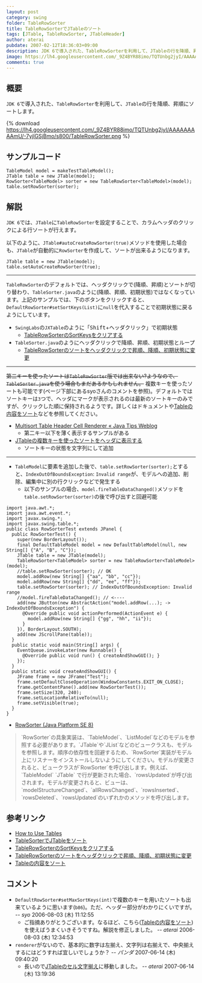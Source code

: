 ```yaml
---
layout: post
category: swing
folder: TableRowSorter
title: TableRowSorterでJTableのソート
tags: [JTable, TableRowSorter, JTableHeader]
author: aterai
pubdate: 2007-02-12T18:36:03+09:00
description: JDK 6で導入された、TableRowSorterを利用して、JTableの行を降順、昇順にソートします。
image: https://lh4.googleusercontent.com/_9Z4BYR88imo/TQTUnbg2jyI/AAAAAAAAAmU/-7yjlGSjBmo/s800/TableRowSorter.png
comments: true
---
```

## 概要
`JDK 6`で導入された、`TableRowSorter`を利用して、`JTable`の行を降順、昇順にソートします。

{% download https://lh4.googleusercontent.com/_9Z4BYR88imo/TQTUnbg2jyI/AAAAAAAAAmU/-7yjlGSjBmo/s800/TableRowSorter.png %}

## サンプルコード
<pre class="prettyprint"><code>TableModel model = makeTestTableModel();
JTable table = new JTable(model);
RowSorter&lt;TableModel&gt; sorter = new TableRowSorter&lt;TableModel&gt;(model);
table.setRowSorter(sorter);
</code></pre>

## 解説
`JDK 6`では、`JTable`に`TableRowSorter`を設定することで、カラムヘッダのクリックによる行ソートが行えます。

以下のように、`JTable#autoCreateRowSorter(true)`メソッドを使用した場合も、`JTable`が自動的に`RowSorter`を作成して、ソートが出来るようになります。

<pre class="prettyprint"><code>JTable table = new JTable(model);
table.setAutoCreateRowSorter(true);
</code></pre>

- - - -
`TableRowSorter`のデフォルトでは、ヘッダクリックで(降順、昇順)とソートが切り替わり、`TableSorter.java`のように(降順、昇順、初期状態)ではなくなっています。上記のサンプルでは、下のボタンをクリックすると、`DefaultRowSorter#setSortKeys(List)`に`null`を代入することで初期状態に戻るようにしています。

- `SwingLabs`の`JXTable`のように「<kbd>Shift</kbd>+ヘッダクリック」で初期状態
    - [TableRowSorterのSortKeysをクリアする](http://ateraimemo.com/Swing/ClearSortingState.html)
- `TableSorter.java`のようにヘッダクリックで降順、昇順、初期状態とループ
    - [TableRowSorterのソートをヘッダクリックで昇順、降順、初期状態に変更](http://ateraimemo.com/Swing/TriStateSorting.html)

<!-- dummy comment line for breaking list -->

- - - -
~~第二キーを使ったソートは`TableRowSorter`版では出来ない?ようなので、`TableSorter.java`を使う場合もまだあるかもしれません。~~ 複数キーを使ったソートも可能です(ページ下部にあるsyoさんのコメントを参照)。デフォルトではソートキーは`3`つで、ヘッダにマークが表示されるのは最新のソートキーのみですが、クリックした順に保持されるようです。詳しくはドキュメントや[Tableの内容をソート](http://syo.cocolog-nifty.com/freely/2006/08/table_616d.html)などを参照してください。

- [Multisort Table Header Cell Renderer « Java Tips Weblog](http://tips4java.wordpress.com/2010/08/29/multisort-table-header-cell-renderer/)
    - 第二キー以下を薄く表示するサンプルがある
- [JTableの複数キーを使ったソートをヘッダに表示する](http://ateraimemo.com/Swing/MultisortHeaderRenderer.html)
    - ソートキーの状態を文字列にして追加

<!-- dummy comment line for breaking list -->

- - - -
- `TableModel`に要素を追加した後で、`table.setRowSorter(sorter);`とすると、`IndexOutOfBoundsException`: `Invalid range`が、モデルへの追加、削除、編集中に別の行クリックなどで発生する
    - 以下のサンプルの場合、`model.fireTableDataChanged()`メソッドを`table.setRowSorter(sorter)`の後で呼び出すと回避可能

<!-- dummy comment line for breaking list -->

<pre class="prettyprint"><code>import java.awt.*;
import java.awt.event.*;
import javax.swing.*;
import javax.swing.table.*;
public class RowSorterTest extends JPanel {
  public RowSorterTest() {
    super(new BorderLayout());
    final DefaultTableModel model = new DefaultTableModel(null, new String[] {"A", "B", "C"});
    JTable table = new JTable(model);
    TableRowSorter&lt;TableModel&gt; sorter = new TableRowSorter&lt;TableModel&gt;(model);
    //table.setRowSorter(sorter); // OK
    model.addRow(new String[] {"aa", "bb", "cc"});
    model.addRow(new String[] {"dd", "ee", "ff"});
    table.setRowSorter(sorter); // IndexOutOfBoundsException: Invalid range
    //model.fireTableDataChanged(); // &lt;----
    add(new JButton(new AbstractAction("model.addRow(...); -&gt; IndexOutOfBoundsException") {
      @Override public void actionPerformed(ActionEvent e) {
        model.addRow(new String[] {"gg", "hh", "ii"});
      }
    }), BorderLayout.SOUTH);
    add(new JScrollPane(table));
  }
  public static void main(String[] args) {
    EventQueue.invokeLater(new Runnable() {
      @Override public void run() { createAndShowGUI(); }
    });
  }
  public static void createAndShowGUI() {
    JFrame frame = new JFrame("Test");
    frame.setDefaultCloseOperation(WindowConstants.EXIT_ON_CLOSE);
    frame.getContentPane().add(new RowSorterTest());
    frame.setSize(320, 240);
    frame.setLocationRelativeTo(null);
    frame.setVisible(true);
  }
}
</code></pre>

- [RowSorter (Java Platform SE 8)](http://docs.oracle.com/javase/jp/8/docs/api/javax/swing/RowSorter.html)

<!-- dummy comment line for breaking list -->
<blockquote><p>
 `RowSorter`の具象実装は、`TableModel`、`ListModel`などのモデルを参照する必要があります。`JTable`や`JList`などのビュークラスも、モデルを参照します。順序の依存性を回避するため、`RowSorter`実装がモデル上にリスナーをインストールしないようにしてください。モデルが変更されると、ビュークラスが`RowSorter`を呼び出します。例えば、`TableModel` `JTable` で行が更新された場合、`rowsUpdated`が呼び出されます。モデルが変更されると、ビューは、`modelStructureChanged`、`allRowsChanged`、`rowsInserted`、`rowsDeleted`、`rowsUpdated`のいずれかのメソッドを呼び出します。
</p></blockquote>

## 参考リンク
- [How to Use Tables](http://docs.oracle.com/javase/tutorial/uiswing/components/table.html)
- [TableSorterでJTableをソート](http://ateraimemo.com/Swing/TableSorter.html)
- [TableRowSorterのSortKeysをクリアする](http://ateraimemo.com/Swing/ClearSortingState.html)
- [TableRowSorterのソートをヘッダクリックで昇順、降順、初期状態に変更](http://ateraimemo.com/Swing/TriStateSorting.html)
- [Tableの内容をソート](http://syo.cocolog-nifty.com/freely/2006/08/table_616d.html)

<!-- dummy comment line for breaking list -->

## コメント
- `DefaultRowSorter#setMaxSortKeys(int)`で複数のキーを用いたソートも出来ているように思います(`b86`)。ただ、ヘッダー部分がわかりにくいですが。 -- *syo* 2006-08-03 (木) 11:12:55
    - ご指摘ありがとうございます。なるほど、こちら([Tableの内容をソート](http://syo.cocolog-nifty.com/freely/2006/08/table_616d.html))を使えばうまくいきそうですね。解説を修正しました。 -- *aterai* 2006-08-03 (木) 12:34:53
- `renderer`がないので、基本的に数字は左揃え、文字列は右揃えで、中央揃えするにはどうすれば宜しいでしょうか？ -- *パンダ* 2007-06-14 (木) 09:40:20
    - 長いので[JTableのセル文字揃え](http://ateraimemo.com/Swing/CellTextAlignment.html)に移動しました。 -- *aterai* 2007-06-14 (木) 13:19:36

<!-- dummy comment line for breaking list -->
